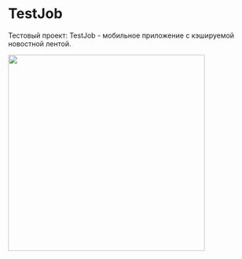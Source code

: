 # TestJob
Тестовый проект: TestJob - мобильное приложение с кэшируемой новостной лентой.

<img src="https://github.com/CesPaul/TestJob/assets/43243212/fd016236-217d-4ab8-921d-61b7d47daa65" style="width: auto; height: 400px">
